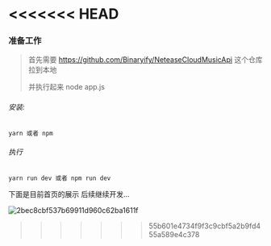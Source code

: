 # <<<<<<< HEAD

### 准备工作

> 首先需要 https://github.com/Binaryify/NeteaseCloudMusicApi 这个仓库拉到本地
>
> 并执行起来 node app.js

###### 安装:

```shell
yarn 或者 npm
```

###### 执行

```shell
yarn run dev 或者 npm run dev
```

下面是目前首页的展示 后续继续开发...

![2bec8cbf537b69911d960c62ba1611f](https://user-images.githubusercontent.com/83851349/158016474-8d034bc4-4a66-4011-93f7-326e376a6c8b.png)

> > > > > > > 55b601e4734f9f3c9cbf5a2b9fd455a589e4c378
